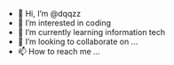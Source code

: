 - 👋 Hi, I’m @dqqzz
- 👀 I’m interested in coding
- 🌱 I’m currently learning information tech
- 💞️ I’m looking to collaborate on ...
- 📫 How to reach me ...

<!---
dqqzz/dqqzz is a ✨ special ✨ repository because its `README.md` (this file) appears on your GitHub profile.
You can click the Preview link to take a look at your changes.
--->
